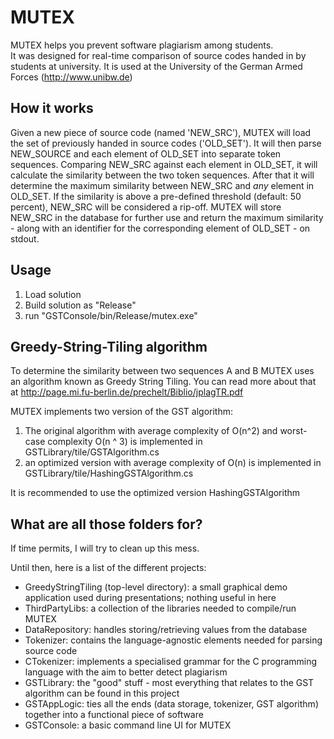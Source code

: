 MUTEX
=====

MUTEX helps you prevent software plagiarism among students.     
It was designed for real-time comparison of source codes handed in by students at university. 
It is used at the University of the German Armed Forces (http://www.unibw.de)

How it works
----------
Given a new piece of source code (named 'NEW_SRC'), MUTEX will load the set of previously handed in source codes ('OLD_SET'). 
It will then parse NEW_SOURCE and each element of OLD_SET into separate token sequences. 
Comparing NEW_SRC against each element in OLD_SET, it will calculate the similarity between the two token sequences. After that it will determine the 
maximum similarity between NEW_SRC and *any* element in OLD_SET. If the similarity is above a pre-defined threshold (default: 50 percent), NEW_SRC will 
be considered a rip-off. MUTEX will store NEW_SRC in the database for further use and return the maximum similarity - along with an identifier for the corresponding element of OLD_SET - on stdout. 



Usage 
-----------
1. Load solution
2. Build solution as "Release"
3. run "GSTConsole/bin/Release/mutex.exe"


Greedy-String-Tiling algorithm 
------------
To determine the similarity between two sequences A and B MUTEX uses an algorithm known as Greedy String Tiling. 
You can read more about that at http://page.mi.fu-berlin.de/prechelt/Biblio/jplagTR.pdf 

MUTEX implements two version of the GST algorithm: 
1. The original algorithm with average complexity of O(n^2) and worst-case complexity O(n ^ 3) is implemented in GSTLibrary/tile/GSTAlgorithm.cs
2. an optimized version with average complexity of O(n) is implemented in GSTLibrary/tile/HashingGSTAlgorithm.cs

It is recommended to use the optimized version HashingGSTAlgorithm


What are all those folders for? 
------------
If time permits, I will try to clean up this mess. 

Until then, here is a list of the different projects:

- GreedyStringTiling (top-level directory): a small graphical demo application used during presentations; nothing useful in here
- ThirdPartyLibs: a collection of the libraries needed to compile/run MUTEX
- DataRepository: handles storing/retrieving values from the database
- Tokenizer: contains the language-agnostic elements needed for parsing source code
- CTokenizer: implements a specialised grammar for the C programming language with the aim to better detect plagiarism
- GSTLibrary: the "good" stuff - most everything that relates to the GST algorithm can be found in this project
- GSTAppLogic: ties all the ends (data storage, tokenizer, GST algorithm) together into a functional piece of software
- GSTConsole: a basic command line UI for MUTEX
